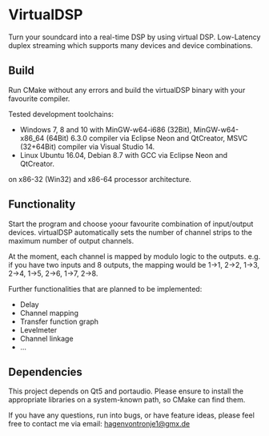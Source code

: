 VirtualDSP
==============================

Turn your soundcard into a real-time DSP by using virtual DSP. Low-Latency duplex streaming which supports many devices and device combinations.

Build
-----

Run CMake without any errors and build the virtualDSP binary with your favourite compiler.

Tested development toolchains:

- Windows 7, 8 and 10 with MinGW-w64-i686 (32Bit), MinGW-w64-x86_64 (64Bit) 6.3.0 compiler via Eclipse Neon and QtCreator, MSVC (32+64Bit) compiler via Visual Studio 14.
- Linux Ubuntu 16.04, Debian 8.7 with GCC via Eclipse Neon and QtCreator.

on x86-32 (Win32) and x86-64 processor architecture.


Functionality
------------

Start the program and choose yoour favourite combination of input/output devices. virtualDSP automatically sets the number of channel strips to the maximum number of output channels.

At the moment, each channel is mapped by modulo logic to the outputs. e.g. if you have two inputs and 8 outputs, the mapping would be 1->1, 2->2, 1->3, 2->4, 1->5, 2->6, 1->7, 2->8.

Further functionalities that are planned to be implemented:
- Delay
- Channel mapping
- Transfer function graph
- Levelmeter
- Channel linkage
- ...

Dependencies
-----
This project depends on Qt5 and portaudio. Please ensure to install the appropriate libraries on a system-known path, so CMake can find them.


If you have any questions, run into bugs, or have feature ideas, please feel free to contact me via email: hagenvontronje1@gmx.de